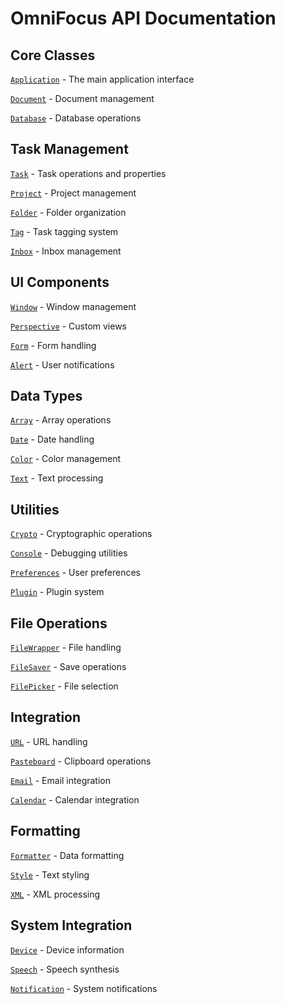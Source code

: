 # OmniFocus API Documentation

## Core Classes

[`Application`](application.html) \- The main application interface

[`Document`](document.html) \- Document management

[`Database`](database.html) \- Database operations

## Task Management

[`Task`](task.html) \- Task operations and properties

[`Project`](project.html) \- Project management

[`Folder`](folder.html) \- Folder organization

[`Tag`](tag.html) \- Task tagging system

[`Inbox`](inbox.html) \- Inbox management

## UI Components

[`Window`](window.html) \- Window management

[`Perspective`](perspective.html) \- Custom views

[`Form`](form.html) \- Form handling

[`Alert`](alert.html) \- User notifications

## Data Types

[`Array`](array.html) \- Array operations

[`Date`](date.html) \- Date handling

[`Color`](color.html) \- Color management

[`Text`](text.html) \- Text processing

## Utilities

[`Crypto`](crypto.html) \- Cryptographic operations

[`Console`](console.html) \- Debugging utilities

[`Preferences`](preferences.html) \- User preferences

[`Plugin`](plugin.html) \- Plugin system

## File Operations

[`FileWrapper`](filewrapper.html) \- File handling

[`FileSaver`](filesaver.html) \- Save operations

[`FilePicker`](filepicker.html) \- File selection

## Integration

[`URL`](url.html) \- URL handling

[`Pasteboard`](pasteboard.html) \- Clipboard operations

[`Email`](email.html) \- Email integration

[`Calendar`](calendar.html) \- Calendar integration

## Formatting

[`Formatter`](formatter.html) \- Data formatting

[`Style`](style.html) \- Text styling

[`XML`](xml.html) \- XML processing

## System Integration

[`Device`](device.html) \- Device information

[`Speech`](speech.html) \- Speech synthesis

[`Notification`](notification.html) \- System notifications
